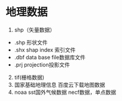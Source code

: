 # 地理数据
1. shp（矢量数据）
* .shp 形状文件
* .shx shap index 索引文件
* .dbf data base file数据库文件
* .prj projection投影文件
2. tif(栅格数据)
3. 国家基础地理信息 百度云下载地图数据
4. noaa sst国外气候数据 necf数据，单点数据
